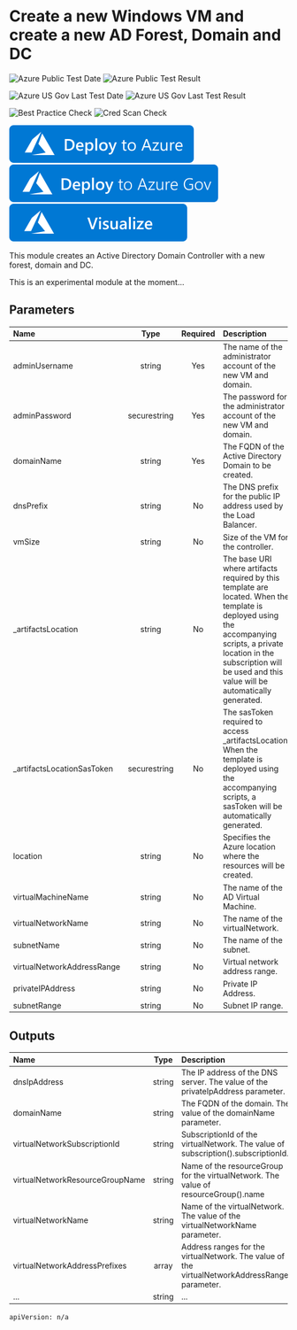 # Create a new Windows VM and create a new AD Forest, Domain and DC

![Azure Public Test Date](https://azurequickstartsservice.blob.core.windows.net/badges/modules/active-directory-new-domain/0.9/PublicLastTestDate.svg)
![Azure Public Test Result](https://azurequickstartsservice.blob.core.windows.net/badges/modules/active-directory-new-domain/0.9/PublicDeployment.svg)

![Azure US Gov Last Test Date](https://azurequickstartsservice.blob.core.windows.net/badges/modules/active-directory-new-domain/0.9/FairfaxLastTestDate.svg)
![Azure US Gov Last Test Result](https://azurequickstartsservice.blob.core.windows.net/badges/modules/active-directory-new-domain/0.9/FairfaxDeployment.svg)

![Best Practice Check](https://azurequickstartsservice.blob.core.windows.net/badges/modules/active-directory-new-domain/0.9/BestPracticeResult.svg)
![Cred Scan Check](https://azurequickstartsservice.blob.core.windows.net/badges/modules/active-directory-new-domain/0.9/CredScanResult.svg)

[![Deploy To Azure](https://raw.githubusercontent.com/Azure/azure-quickstart-templates/master/1-CONTRIBUTION-GUIDE/images/deploytoazure.svg?sanitize=true)](https://portal.azure.com/#create/Microsoft.Template/uri/https%3A%2F%2Fraw.githubusercontent.com%2FAzure%2Fazure-quickstart-templates%2Fmaster%2Fmodules/active-directory-new-domain/0.9%2Fazuredeploy.json)
[![Deploy To Azure Gov](https://raw.githubusercontent.com/Azure/azure-quickstart-templates/master/1-CONTRIBUTION-GUIDE/images/deploytoazuregov.svg?sanitize=true)](https://portal.azure.us/#create/Microsoft.Template/uri/https%3A%2F%2Fraw.githubusercontent.com%2FAzure%2Fazure-quickstart-templates%2Fmaster%2Fmodules/active-directory-new-domain/0.9%2Fazuredeploy.json)
[![Visualize](https://raw.githubusercontent.com/Azure/azure-quickstart-templates/master/1-CONTRIBUTION-GUIDE/images/visualizebutton.svg?sanitize=true)](http://armviz.io/#/?load=https%3A%2F%2Fraw.githubusercontent.com%2FAzure%2Fazure-quickstart-templates%2Fmaster%2Fmodules/active-directory-new-domain/0.9%2Fazuredeploy.json)

This module creates an Active Directory Domain Controller with a new forest, domain and DC.

This is an experimental module at the moment...

## Parameters

| Name | Type | Required | Description |
| :------------- | :----------: | :----------: | :------------- |
| adminUsername | string | Yes | The name of the administrator account of the new VM and domain.|
| adminPassword | securestring | Yes | The password for the administrator account of the new VM and domain.|
| domainName | string | Yes | The FQDN of the Active Directory Domain to be created.|
| dnsPrefix | string | No | The DNS prefix for the public IP address used by the Load Balancer.|
| vmSize | string | No | Size of the VM for the controller.|
| _artifactsLocation | string | No | The base URI where artifacts required by this template are located. When the template is deployed using the accompanying scripts, a private location in the subscription will be used and this value will be automatically generated.|
| _artifactsLocationSasToken | securestring | No | The sasToken required to access _artifactsLocation.  When the template is deployed using the accompanying scripts, a sasToken will be automatically generated.|
| location | string | No | Specifies the Azure location where the resources will be created. |
| virtualMachineName | string | No | The name of the AD Virtual Machine.|
| virtualNetworkName | string | No | The name of the virtualNetwork.|
| subnetName | string | No | The name of the subnet.|
| virtualNetworkAddressRange | string | No | Virtual network address range.|
| privateIPAddress  | string | No | Private IP Address.|
| subnetRange  | string | No | Subnet IP range.|

## Outputs

| Name | Type | Description |
| :------------- | :----------: | :------------- |
| dnsIpAddress | string | The IP address of the DNS server. The value of the privateIpAddress parameter. |
| domainName | string | The FQDN of the domain. The value of the domainName parameter. |
| virtualNetworkSubscriptionId | string | SubscriptionId of the virtualNetwork. The value of subscription().subscriptionId. |
| virtualNetworkResourceGroupName | string | Name of the resourceGroup for the virtualNetwork.  The value of resourceGroup().name |
| virtualNetworkName | string | Name of the virtualNetwork.  The value of the virtualNetworkName parameter. |
| virtualNetworkAddressPrefixes | array | Address ranges for the virtualNetwork. The value of the virtualNetworkAddressRanges parameter. |
| ... | string | ... |


```apiVersion: n/a```

